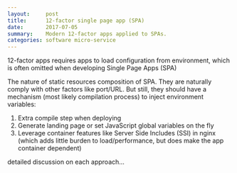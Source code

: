 ```yaml
---
layout:     post
title:      12-factor single page app (SPA)
date:       2017-07-05
summary:    Modern 12-factor apps applied to SPAs.
categories: software micro-service
---
```


12-factor apps requires apps to load configuration from environment, which is often omitted when developing Single Page Apps (SPA)

The nature of static resources composition of SPA. They are naturally comply with other factors like port/URL. But still, they should have a mechanism (most likely compilation process) to inject environment variables:

1. Extra compile step when deploying
2. Generate landing page or set JavaScript global variables on the fly
3. Leverage container features like Server Side Includes (SSI) in nginx (which adds little burden to load/performance, but does make the app container dependent)

detailed discussion on each approach...
